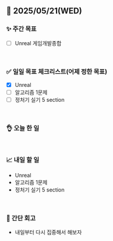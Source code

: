 ## 📅 2025/05/21(WED)


### ✨ 주간 목표

- [ ] Unreal 게임개발종합

<br/>

### ✅ 일일 목표 체크리스트(어제 정한 목표)

- [x] Unreal
- [ ] 알고리즘 1문제
- [ ] 정처기 실기 5 section

<br/>

### 👌 오늘 한 일

  
<br/>


### 📈 내일 할 일

- Unreal
- 알고리즘 1문제
- 정처기 실기 5 section

<br/>

### 💭 간단 회고

- 내일부터 다시 집중해서 해보자

<br/>
